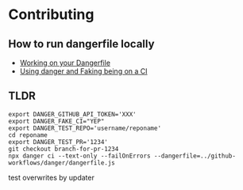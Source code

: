 # Contributing

## How to run dangerfile locally

- [Working on your Dangerfile](https://danger.systems/js/guides/the_dangerfile.html#working-on-your-dangerfile)
- [Using danger and Faking being on a CI](https://danger.systems/js/guides/the_dangerfile.html#using-danger-and-faking-being-on-a-ci)

## TLDR

```shell-script
export DANGER_GITHUB_API_TOKEN='XXX'
export DANGER_FAKE_CI="YEP"
export DANGER_TEST_REPO='username/reponame'
cd reponame
export DANGER_TEST_PR='1234'
git checkout branch-for-pr-1234
npx danger ci --text-only --failOnErrors --dangerfile=../github-workflows/danger/dangerfile.js
```


test overwrites by updater

